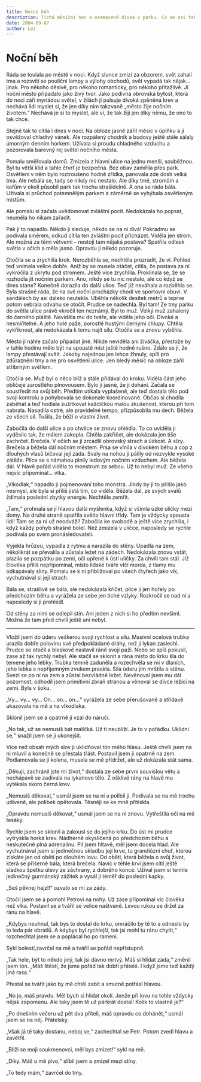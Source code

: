 ```yaml
---
title: Noční běh
description: Tichá měsíční noc a osamocená dívka v parku. Co se asi tak může stát?
date: 2004-09-07
author: Lei
---
```


# Noční běh

Ráda se toulala po městě v noci. Když slunce zmizí za obzorem, svět zahalí tma a rozsvítí se pouliční lampy a výlohy obchodů, svět vypadá tak nějak... jinak. Pro někoho děsivě, pro někoho romanticky, pro někoho přitažlivě. Jí noční město připadalo jako živý tvor. Jako podivná obrovská bytost, která do noci září myriádou světel, v žilách jí pulsuje divoká zpěněná krev a nechává lidi myslet si, že jen díky nim takzvaně „město žije nočním životem.“ Nechává je si to myslet, ale ví, že tak žijí jen díky němu, že ono to tak chce.

Stejně tak to cítila i dnes v noci. Na obloze jasně zářil měsíc v úplňku a ji osvěžoval chladivý vánek. Ale rozpálený chodník a budovy ještě stále sálaly úmorným denním horkem. Užívala si proudu chladného vzduchu a pozorovala barevný rej světel nočního města.

Pomalu směřovala domů. Zmizela z hlavní ulice na jednu menší, souběžnou. Byl tu větší klid a tahle čtvrť je bezpečná. Bez obav zamířila přes park. Osvětlení v něm bylo roztroušeno hodně zřídka, panovala zde dosti velká tma. Ale nebála se, tady se nikdy nic nestalo. Ale díky tmě, stromům a keřům v okolí působil park tak trochu strašidelně. A ona se ráda bála. Užívala si průchod potemnělým parkem a záměrně se vyhýbala osvětleným místům.

Ale pomalu si začala uvědomovat zvláštní pocit. Nedokázala ho popsat, neuměla ho nikam zařadit.

Pak jí to napadlo. Někdo ji sleduje, někdo se na ni dívá! Pokradmu se podívala směrem, odkud cítila ten zvláštní pocit přicházet. Viděla jen strom. Ale možná za těmi větvemi – nestojí tam nějaká postava? Spatřila odlesk světla v očích a měla jasno. Opravdu ji někdo pozoruje.

Otočila se a zrychlila krok. Nerozběhla se, nechtěla prozradit, že ví. Pohled teď vnímala velice dobře. Aniž by se musela otáčet, cítila, že postava za ní vykročila z úkrytu pod stromem. Ještě více zrychlila. Proklínala se, že se rozhodla jít nočním parkem. Ano, nikdy se tu nic nestalo, ale co když se dnes stane? Konečně dorazila do další ulice. Teď již neváhala a rozběhla se. Byla strašně ráda, že na své noční procházky chodí ve sportovní obuvi. V sandálech by asi daleko neutekla. Uběhla několik desítek metrů a teprve potom sebrala odvahu se otočit. Prudce se nadechla. Byl tam! Ze tmy parku do světla ulice právě vkročil ten neznámý. Byl to muž. Velký muž zahalený do černého pláště. Neviděla mu do tváře, ale viděla jeho oči. Divoké a nesmiřitelné. A jeho holé paže, porostlé hustými černými chlupy. Chtěla vykřiknout, ale nedokázala k tomu najít sílu. Otočila se a znovu vyběhla.

Město jí náhle začalo připadat jiné. Nikde neviděla ani živáčka, přestože by v tuhle hodinu mělo být na spoustě míst ještě hodně rušno. Zdálo se jí, že lampy přestávají svítit. Jakoby najednou jen lehce žhnuly, spíš pro zdůraznění tmy a ne pro osvětlení ulice. Jen bledý měsíc na obloze zářil stříbrným světlem.

Otočila se. Muž byl o něco blíž a stále přidával do kroku. Viděla část jeho obličeje zarostlého plnovousem. Bylo jí jasné, že ji dohání. Začala se soustředit na svůj běh. Předtím utíkala vyplašeně, ale teď dostala tělo pod svoji kontrolu a pohybovala se dokonale koordinovaně. Občas si chodila zaběhat a teď hodlala zužitkovat každičkou malou zkušenost, kterou při tom nabrala. Nasadila ostré, ale pravidelné tempo, přizpůsobila mu dech. Běžela ze všech sil. Tušila, že běží o vlastní život.

Zabočila do další ulice a po chvilce se znovu ohlédla. To co uviděla ji vyděsilo tak, že málem zakopla. Chtěla zakřičet, ale dokázala jen tiše zachrčet. Brečela. V očích se jí zrcadlil obrovský strach a úzkost. A slzy. Brečela a běžela dál nočním městem. Prsa se vlnila v divokém běhu a cop z dlouhých vlasů bičoval její záda. Svaly na nohou jí pálily od nezvykle vysoké zátěže. Plíce se s námahou plnily ledovým nočním vzduchem. Ale běžela dál. V hlavě pořád viděla to monstrum za sebou. Už to nebyl muž. Ze všeho nejvíc připomínal... vlka.

„Vlkodlak,“ napadlo ji pojmenování toho monstra. Jindy by jí to přišlo jako nesmysl, ale byla si příliš jistá tím, co viděla. Běžela dál, ze svých svalů ždímala poslední zbytky energie. Nechtěla zemřít.

„Tam,“ prohnala se jí hlavou další myšlenka, když si všimla úzké uličky mezi domy. Na druhé straně spatřila světlo hlavní třídy. Tam je vždycky spousta lidí! Tam se za ní už neodváží! Zabočila ke svobodě a ještě více zrychlila, i když každý pohyb strašně bolel. Než zmizela v uličce, naposledy se rychle podívala po svém pronásledovateli.

Vyjekla hrůzou, vypadla z rytmu a narazila do stěny. Upadla na zem, několikrát se převalila a zůstala ležet na zádech. Nedokázala znovu vstát, plazila se pozpátku po zemi, oči upřené k ústí uličky. Za chvíli tam stál. Již člověka příliš nepřipomínal, místo lidské tváře vlčí morda, z tlamy mu odkapávaly sliny. Pomalu se k ní přibližoval po všech čtyřech jako vlk, vychutnával si její strach.

Bála se, strašlivě se bála, ale nedokázala křičet, plíce jí jen hořely po předchozím běhu a vyrážela ze sebe jen tiché vzlyky. Rozkročil se nad ní a naposledy si ji prohlédl.

Od stěny za nimi se odlepil stín. Ani jeden z nich si ho předtím nevšiml. Možná že tam před chvílí ještě ani nebyl.

<hr class="hr-text" data-content="* * *">

Vložil jsem do úderu veškerou svoji rychlost a sílu. Masivní ocelová trubka urazila dobře polovinu své předpokládané dráhy, než ji lykan zaslechl. Prudce se otočil a bleskově nastavil ráně svoji paži. Nebo se spíš pokusil, zase až tak rychlý nebyl. Ale stačil se sklonit a rána místo do krku šla do temene jeho lebky. Trubka temně zaduněla a rozechvěla se mi v dlaních, jeho lebka s nepříjemným zvukem praskla. Síla úderu jím mrštila o stěnu. Svezl se po ní na zem a zůstal bezvládně ležet. Nevěnoval jsem mu dál pozornost, odhodil jsem primitivní zbraň stranou a věnoval se dívce ležící na zemi. Byla v šoku.

„Vy... vy... vy... On... on... on...“ vyrážela ze sebe přerušovaně a střídavě ukazovala na mě a na vlkodlaka.

Sklonil jsem se a opatrně ji vzal do náručí.

„No tak, už se nemusíš bát maličká. Už ti neublíží. Je to v pořádku. Uklidni se,“ snažil jsem se ji ukonejšit.

Více než obsah mých slov ji uklidňoval tón mého hlasu. Ještě chvíli jsem na ni mluvil a konečně se přestala třást. Postavil jsem ji opatrně na zem. Podlamovala se jí kolena, musela se mě přidržet, ale už dokázala stát sama.

„Děkuji, zachránil jste mi život,“ dostala ze sebe první souvislou větu a nechápavě se zadívala na lykanovo tělo. Z ošklivé rány na hlavě mu vytékala skoro černá krev.

„Nemusíš děkovat,“ usmál jsem se na ní a políbil ji. Podívala se na mě trochu udiveně, ale polibek opětovala. Těsněji se ke mně přitiskla.

„Opravdu nemusíš děkovat,“ usmál jsem se na ni znovu. Vytřeštila oči na mé tesáky.

Rychle jsem se sklonil a zakousl se do jejího krku. Do úst mi prudce vytryskla horká krev. Nádherně okysličená po předchozím běhu a neskutečně plná adrenalinu. Pil jsem hltavě, měl jsem docela hlad. Ale vychutnával jsem si jedinečnou skladbu její krve, tu grandiózní chuť, kterou získáte jen od oběti po dlouhém lovu. Od oběti, která běžela o svůj život, která se příšerně bála, která brečela. Navíc v téhle krvi jsem cítil ještě sladkou špetku úlevy ze záchrany, z dobrého konce. Užíval jsem si tenhle jedinečný gurmánský zážitek a vysál ji téměř do poslední kapky.

„Seš pěknej hajzl!“ ozvalo se mi za zády.

Otočil jsem se a pomohl Petrovi na nohy. Už zase připomínal víc člověka než vlka. Postavil se a tvářil se velice naštvaně. Levou rukou se držel za ránu na hlavě.

„Kdybys neuhnul, tak bys to dostal do krku, omráčilo by tě to a odneslo by to leda pár obratlů. A kdybys byl rychlejší, tak jsi mohl tu ránu chytit,“ rozchechtal jsem se a poplácal ho po rameni.

Sykl bolestí,zavrčel na mě a tvářil se pořád nepřístupně.

„Tak hele, být to někdo jiný, tak jsi dávno mrtvý. Máš si hlídat záda,“ změnil jsem tón. „Máš štěstí, že jsme pořád tak dobří přátelé. I když jsme teď každý jiná rasa.“

Přestal se tvářit jako by mě chtěl zabít a smutně potřásl hlavou.

„No jo, máš pravdu. Měl bych si hlídat okolí. Jenže při lovu na tohle vždycky nějak zapomenu. Ale taky jsem tě už párkrát dostal! Kolik to vlastně je?“

„Po dnešním večeru už pět dva příteli, máš opravdu co dohánět,“ usmál jsem se na něj. Přátelsky.

„Však já tě taky dostanu, neboj se,“ zachechtal se Petr. Potom zvedl hlavu a zavětřil.

„Blíží se moji soukmenovci, měl bys zmizet!“ sykl na mě.

„Díky. Máš u mě pivo,“ slíbil jsem a zmizel mezi stíny.

„To tedy mám,“ zavrčel do tmy.
